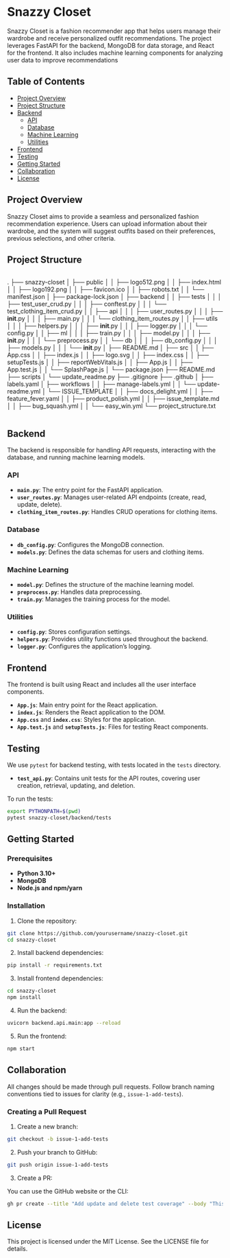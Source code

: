 # Snazzy Closet

Snazzy Closet is a fashion recommender app that helps users manage their wardrobe and receive personalized outfit recommendations. The project leverages FastAPI for the backend, MongoDB for data storage, and React for the frontend. It also includes machine learning components for analyzing user data to improve recommendations

## Table of Contents

- [Project Overview](#project-overview)
- [Project Structure](#project-structure)
- [Backend](#backend)
  - [API](#api)
  - [Database](#database)
  - [Machine Learning](#machine-learning)
  - [Utilities](#utilities)
- [Frontend](#frontend)
- [Testing](#testing)
- [Getting Started](#getting-started)
- [Collaboration](#collaboration)
- [License](#license)

## Project Overview

Snazzy Closet aims to provide a seamless and personalized fashion recommendation experience. Users can upload information about their wardrobe, and the system will suggest outfits based on their preferences, previous selections, and other criteria.

## Project Structure
```
```
.
├── snazzy-closet
│   ├── public
│   │   ├── logo512.png
│   │   ├── index.html
│   │   ├── logo192.png
│   │   ├── favicon.ico
│   │   ├── robots.txt
│   │   └── manifest.json
│   ├── package-lock.json
│   ├── backend
│   │   ├── tests
│   │   │   ├── test_user_crud.py
│   │   │   ├── conftest.py
│   │   │   └── test_clothing_item_crud.py
│   │   ├── api
│   │   │   ├── user_routes.py
│   │   │   ├── __init__.py
│   │   │   ├── main.py
│   │   │   └── clothing_item_routes.py
│   │   ├── utils
│   │   │   ├── helpers.py
│   │   │   ├── __init__.py
│   │   │   ├── logger.py
│   │   │   └── config.py
│   │   ├── ml
│   │   │   ├── train.py
│   │   │   ├── model.py
│   │   │   ├── __init__.py
│   │   │   └── preprocess.py
│   │   └── db
│   │   │   ├── db_config.py
│   │   │   ├── models.py
│   │   │   └── __init__.py
│   ├── README.md
│   ├── src
│   │   ├── App.css
│   │   ├── index.js
│   │   ├── logo.svg
│   │   ├── index.css
│   │   ├── setupTests.js
│   │   ├── reportWebVitals.js
│   │   ├── App.js
│   │   ├── App.test.js
│   │   └── SplashPage.js
│   └── package.json
├── README.md
├── scripts
│   └── update_readme.py
├── .gitignore
├── .github
│   ├── labels.yaml
│   ├── workflows
│   │   ├── manage-labels.yml
│   │   └── update-readme.yml
│   └── ISSUE_TEMPLATE
│   │   ├── docs_delight.yml
│   │   ├── feature_fever.yaml
│   │   ├── product_polish.yml
│   │   ├── issue_template.md
│   │   ├── bug_squash.yml
│   │   └── easy_win.yml
└── project_structure.txt
```
```
## Backend

The backend is responsible for handling API requests, interacting with the database, and running machine learning models.

### API

- **`main.py`**: The entry point for the FastAPI application.
- **`user_routes.py`**: Manages user-related API endpoints (create, read, update, delete).
- **`clothing_item_routes.py`**: Handles CRUD operations for clothing items.

### Database

- **`db_config.py`**: Configures the MongoDB connection.
- **`models.py`**: Defines the data schemas for users and clothing items.

### Machine Learning

- **`model.py`**: Defines the structure of the machine learning model.
- **`preprocess.py`**: Handles data preprocessing.
- **`train.py`**: Manages the training process for the model.

### Utilities

- **`config.py`**: Stores configuration settings.
- **`helpers.py`**: Provides utility functions used throughout the backend.
- **`logger.py`**: Configures the application’s logging.

## Frontend

The frontend is built using React and includes all the user interface components.

- **`App.js`**: Main entry point for the React application.
- **`index.js`**: Renders the React application to the DOM.
- **`App.css`** and **`index.css`**: Styles for the application.
- **`App.test.js`** and **`setupTests.js`**: Files for testing React components.

## Testing

We use `pytest` for backend testing, with tests located in the `tests` directory.

- **`test_api.py`**: Contains unit tests for the API routes, covering user creation, retrieval, updating, and deletion.

To run the tests:

```bash
export PYTHONPATH=$(pwd)
pytest snazzy-closet/backend/tests
```

## Getting Started

### Prerequisites

- **Python 3.10+**
- **MongoDB**
- **Node.js and npm/yarn**

### Installation

1. Clone the repository:

```bash
git clone https://github.com/yourusername/snazzy-closet.git
cd snazzy-closet
```

2. Install backend dependencies:

```bash
pip install -r requirements.txt
```

3. Install frontend dependencies:

```bash
cd snazzy-closet
npm install
```

4. Run the backend:

```bash
uvicorn backend.api.main:app --reload
```

5. Run the frontend:

```bash
npm start
```

## Collaboration

All changes should be made through pull requests. Follow branch naming conventions tied to issues for clarity (e.g., `issue-1-add-tests`).

### Creating a Pull Request

1. Create a new branch:

```bash
git checkout -b issue-1-add-tests
```

2. Push your branch to GitHub:

```bash
git push origin issue-1-add-tests
```

3. Create a PR:

You can use the GitHub website or the CLI:

```bash
gh pr create --title "Add update and delete test coverage" --body "This PR adds tests for updating and deleting users via the API. Closes #1."
```

## License

This project is licensed under the MIT License. See the LICENSE file for details.
